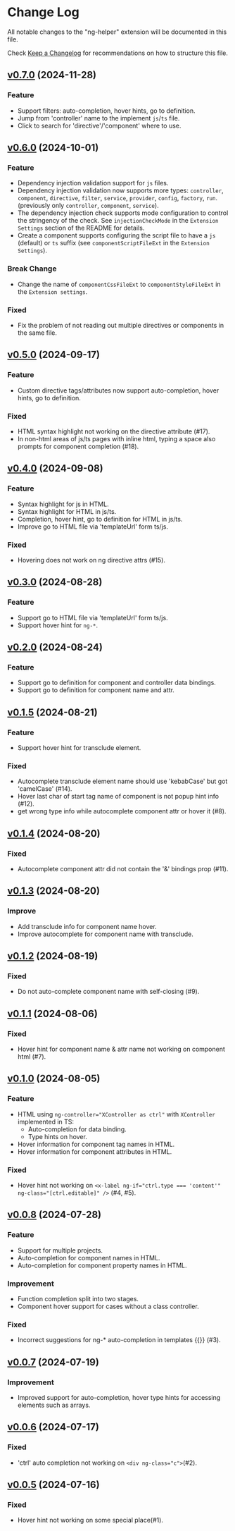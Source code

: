 # Change Log

All notable changes to the "ng-helper" extension will be documented in this file.

Check [Keep a Changelog](http://keepachangelog.com/) for recommendations on how to structure this file.

## [v0.7.0](https://github.com/huanguolin/ng-helper/compare/v0.6.0...v0.7.0) (2024-11-28)

### Feature
- Support filters: auto-completion, hover hints, go to definition.
- Jump from 'controller' name to the implement `js`/`ts` file.
- Click to search for 'directive'/'component' where to use.


## [v0.6.0](https://github.com/huanguolin/ng-helper/compare/v0.5.0...v0.6.0) (2024-10-01)

### Feature
- Dependency injection validation support for `js` files.
- Dependency injection validation now supports more types: `controller`, `component`, `directive`, `filter`, `service`, `provider`, `config`, `factory`, `run`.(previously only `controller`, `component`, `service`).
- The dependency injection check supports mode configuration to control the stringency of the check. See `injectionCheckMode` in the `Extension Settings` section of the README for details.
- Create a component supports configuring the script file to have a `js` (default) or `ts` suffix (see `componentScriptFileExt` in the `Extension Settings`).

### Break Change
- Change the name of `componentCssFileExt` to `componentStyleFileExt` in the `Extension settings`.

### Fixed
- Fix the problem of not reading out multiple directives or components in the same file.


## [v0.5.0](https://github.com/huanguolin/ng-helper/compare/v0.4.0...v0.5.0) (2024-09-17)

### Feature
- Custom directive tags/attributes now support auto-completion, hover hints, go to definition.

### Fixed
- HTML syntax highlight not working on the directive attribute (#17).
- In non-html areas of js/ts pages with inline html, typing a space also prompts for component completion (#18).


## [v0.4.0](https://github.com/huanguolin/ng-helper/compare/v0.3.0...v0.4.0) (2024-09-08)

### Feature
- Syntax highlight for js in HTML.
- Syntax highlight for HTML in js/ts.
- Completion, hover hint, go to definition for HTML in js/ts.
- Improve go to HTML file via 'templateUrl' form ts/js.

### Fixed
- Hovering does not work on ng directive attrs (#15).


## [v0.3.0](https://github.com/huanguolin/ng-helper/compare/v0.2.0...v0.3.0) (2024-08-28)

### Feature
- Support go to HTML file via 'templateUrl' form ts/js.
- Support hover hint for `ng-*`.


## [v0.2.0](https://github.com/huanguolin/ng-helper/compare/v0.1.5...v0.2.0) (2024-08-24)

### Feature
- Support go to definition for component and controller data bindings.
- Support go to definition for component name and attr.


## [v0.1.5](https://github.com/huanguolin/ng-helper/compare/v0.1.4...v0.1.5) (2024-08-21)

### Feature
- Support hover hint for transclude element.

### Fixed
- Autocomplete transclude element name should use 'kebabCase' but got 'camelCase' (#14).
- Hover last char of start tag name of component is not popup hint info (#12).
- get wrong type info while autocomplete component attr or hover it (#8).


## [v0.1.4](https://github.com/huanguolin/ng-helper/compare/v0.1.3...v0.1.4) (2024-08-20)

### Fixed
- Autocomplete component attr did not contain the '&' bindings prop (#11).


## [v0.1.3](https://github.com/huanguolin/ng-helper/compare/v0.1.2...v0.1.3) (2024-08-20)

### Improve
- Add transclude info for component name hover.
- Improve autocomplete for component name with transclude.


## [v0.1.2](https://github.com/huanguolin/ng-helper/compare/v0.1.1...v0.1.2) (2024-08-19)

### Fixed
- Do not auto-complete component name with self-closing (#9).


## [v0.1.1](https://github.com/huanguolin/ng-helper/compare/v0.1.0...v0.1.1) (2024-08-06)

### Fixed
- Hover hint for component name & attr name not working on component html (#7).


## [v0.1.0](https://github.com/huanguolin/ng-helper/compare/v0.0.8...v0.1.0) (2024-08-05)

### Feature
- HTML using `ng-controller="XController as ctrl"` with `XController` implemented in TS:
  - Auto-completion for data binding.
  - Type hints on hover.
- Hover information for component tag names in HTML.
- Hover information for component attributes in HTML.

### Fixed
- Hover hint not working on `<x-label ng-if="ctrl.type === 'content'" ng-class="[ctrl.editable]" />` (#4, #5).


## [v0.0.8](https://github.com/huanguolin/ng-helper/compare/v0.0.7...v0.0.8) (2024-07-28)

### Feature
- Support for multiple projects.
- Auto-completion for component names in HTML.
- Auto-completion for component property names in HTML.

### Improvement
- Function completion split into two stages.
- Component hover support for cases without a class controller.

### Fixed
- Incorrect suggestions for ng-* auto-completion in templates {{}} (#3).


## [v0.0.7](https://github.com/huanguolin/ng-helper/compare/v0.0.6...v0.0.7) (2024-07-19)

### Improvement
- Improved support for auto-completion, hover type hints for accessing elements such as arrays.


## [v0.0.6](https://github.com/huanguolin/ng-helper/compare/v0.0.5...v0.0.6) (2024-07-17)

### Fixed
- 'ctrl' auto completion not working on `<div ng-class="c">`(#2).


## [v0.0.5](https://github.com/huanguolin/ng-helper/compare/64dde84...v0.0.5) (2024-07-16)

### Fixed
- Hover hint not working on some special place(#1).
